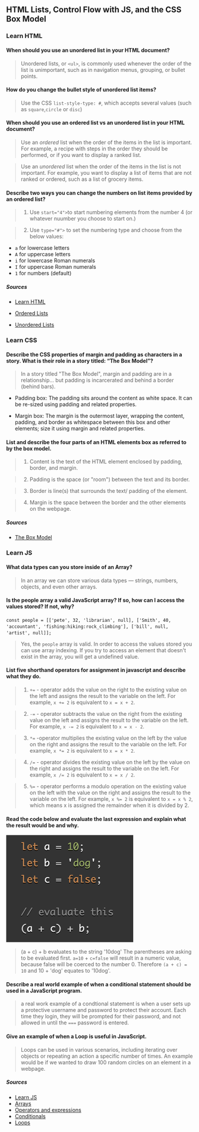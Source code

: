 ## HTML Lists, Control Flow with JS, and the CSS Box Model

### Learn HTML

#### When should you use an unordered list in your HTML document?

> Unordered lists, or `<ul>`, is commonly used whenever the order of the list is unimportant, such as in navigation menus, grouping, or bullet points.

#### How do you change the bullet style of unordered list items?

> Use the CSS `list-style-type: #`, which accepts several values (such as `square`,`circle` or `disc`)

#### When should you use an ordered list vs an unordered list in your HTML document?

> Use an *ordered* list when the order of the items in the list is important. For example, a recipe with steps in the order they should be performed, or if you  want to display a ranked list.

> Use an *unordered* list when the order of the items in the list is not important. For example,
you want to display a list of items that are not ranked or ordered, such as a list of grocery items.

#### Describe two ways you can change the numbers on list items provided by an ordered list?

> 1. Use `start="4">`to start numbering elements from the number 4 (or whatever nuumber you choose to start on.)

>2. Use `type="#">` to set the numbering type and choose from the below values:
- `a` for lowercase letters
- `A` for uppercase letters
- `i` for lowercase Roman numerals
- `I` for uppercase Roman numerals
- `1` for numbers (default)

##### Sources
- [Learn HTML](https://developer.mozilla.org/en-US/docs/Web/HTML)

- [Ordered Lists](https://developer.mozilla.org/en-US/docs/Web/HTML/Element/ol)

- [Unordered Lists](https://developer.mozilla.org/en-US/docs/Web/HTML/Element/ul)

### Learn CSS

#### Describe the CSS properties of margin and padding as characters in a story. What is their role in a story titled: “The Box Model”?

> In a story titled "The Box Model", margin and padding are in a relationship... but padding is incarcerated and behind a border (behind bars).

- Padding box: The padding sits around the content as white space. It can be re-sized using padding and related properties.

- Margin box: The margin is the outermost layer, wrapping the content, padding, and border as whitespace between this box and other elements; size it using margin and related properties.


#### List and describe the four parts of an HTML elements box as referred to by the box model.

> 1. Content is the text of the HTML element enclosed by padding, border, and margin.

> 2. Padding is the space (or "room") between the text and its border.

> 3. Border is line(s) that surrounds the text/ padding of the element.

> 4. Margin is the space between the border and the other elements on the webpage.

##### Sources
- [The Box Model](https://developer.mozilla.org/en-US/docs/Learn/CSS/Building_blocks/The_box_model)

### Learn JS

#### What data types can you store inside of an Array?

> In an array we can store various data types — strings, numbers, objects, and even other arrays. 

#### Is the people array a valid JavaScript array? If so, how can I access the values stored? If not, why?

 `const people = [['pete', 32, 'librarian', null], ['Smith', 40, 'accountant', 'fishing:hiking:rock_climbing'], ['bill', null, 'artist', null]];`

>Yes, the `people` array is valid. In order to access the values stored you can use array indexing.
If you try to access an element that doesn't exist in the array, you will get a undefined value.

#### List five shorthand operators for assignment in javascript and describe what they do.

> 1. `+=` - operator adds the value on the right to the existing value on the left and assigns the result to the variable on the left. For example, `x += 2` is equivalent to `x = x + 2`.

> 2. `-=` - operator subtracts the value on the right from the existing value on the left and assigns the result to the variable on the left. For example, `x -= 2` is equivalent to `x = x - 2`.

> 3. `*=` -operator multiplies the existing value on the left by the value on the right and assigns the result to the variable on the left. For example, `x *= 2` is equivalent to `x = x * 2`.

> 4. `/=` - operator divides the existing value on the left by the value on the right and assigns the result to the variable on the left. For example, `x /= 2` is equivalent to `x = x / 2`.

> 5. `%=` - operator performs a modulo operation on the existing value on the left with the value on the right and assigns the result to the variable on the left. For example, `x %= 2` is equivalent to `x = x % 2`, which means x is assigned the remainder when it is divided by 2.

#### Read the code below and evaluate the last expression and explain what the result would be and why.

![example01-screenshot](read03.png)

> (a + c) + b evaluates to the string '10dog'
> The parentheses are asking to be evaluated first. `a=10` + `c=false` will result in a numeric value, because false will be coerced to the number 0. Therefore `(a + c) = 10` and 10 + 'dog' equates to '10dog'.

#### Describe a real world example of when a conditional statement should be used in a JavaScript program.

> a real work example of a condtional statement is when a user sets up a protective username and password to protect their account. Each time they login, they will be prompted for their password, and not allowed in until the `===` password is entered.

#### Give an example of when a Loop is useful in JavaScript.

>Loops can be used in various scenarios, including iterating over objects or repeating an action a specific number of times. An example would be if we wanted to draw 100 random circles on an element in a webpage.

##### Sources

- [Learn JS](https://developer.mozilla.org/en-US/docs/Learn/JavaScript)
- [Arrays](https://developer.mozilla.org/en-US/docs/Learn/JavaScript/First_steps/Arrays)
- [Operators and expressions](https://developer.mozilla.org/en-US/docs/Web/JavaScript/Guide/Expressions_and_Operators)
- [Conditionals](https://developer.mozilla.org/en-US/docs/Learn/JavaScript/Building_blocks/conditionals)
- [Loops](https://developer.mozilla.org/en-US/docs/Learn/JavaScript/Building_blocks/Looping_code)
